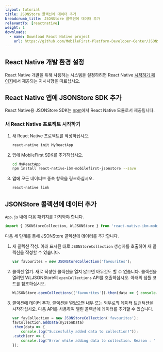 ```yaml
---
layout: tutorial
title: JSONStore 콜렉션에 데이터 추가
breadcrumb_title: JSONStore 콜렉션에 데이터 추가
relevantTo: [reactnative]
weight: 1
downloads:
  - name: Download React Native project
    url: https://github.com/MobileFirst-Platform-Developer-Center/JSONStoreReactNative
---
```

<!-- NLS_CHARSET=UTF-8 -->
##  React Native 개발 환경 설정
React Native 개발을 위해 사용하는 시스템을 설정하려면 React Native [시작하기 페이지](https://facebook.github.io/react-native/docs/getting-started.html)에서 제공되는 지시사항을 따르십시오.

##  React Native 앱에 JSONStore SDK 추가
React Native용 JSONStore SDK는 [npm](https://www.npmjs.com/package/react-native-mobilefirst-jsonstore)에서 React Native 모듈로서 제공됩니다.

### 새 React Native 프로젝트 시작하기
1. 새 React Native 프로젝트를 작성하십시오.
    ```bash
    react-native init MyReactApp
    ```

2. 앱에 MobileFirst SDK를 추가하십시오.
    ```bash
    cd MyReactApp
    npm install react-native-ibm-mobilefirst-jsonstore --save
    ```

3.  앱에 모든 네이티브 종속 항목을 링크하십시오.
    ```bash
    react-native link
    ```

## JSONStore 콜렉션에 데이터 추가

`App.js` 내에 다음 패키지를 가져와야 합니다.

```javascript
import { JSONStoreCollection, WLJSONStore } from 'react-native-ibm-mobilefirst-jsonstore';
```

다음 세 단계를 통해 JSONStore 콜렉션에 데이터를 추가합니다.

1. 새 콜렉션 작성. 아래 표시된 대로 `JSONStoreCollection` 생성자를 호출하여 새 콜렉션을 작성할 수 있습니다.
    ```javascript
    var favourites = new JSONStoreCollection('favourites');
    ```
2.  콜렉션 열기. 새로 작성한 콜렉션을 열지 않으면 아무것도 할 수 없습니다. 콜렉션을 열려면 WLJSONStore의 `openCollections` API를 호출하십시오. 아래의 샘플 코드를 참조하십시오.
    ```javascript
    WLJSONStore.openCollections(['favourites']).then(data => { console.log(data); }).catch(err =>{ console.log(err); });
    ```
3. 콜렉션에 데이터 추가. 콜렉션을 열었으면 내부 또는 외부로의 데이터 트랜잭션을 시작하십시오. 다음 API를 사용하여 열린 콜렉션에 데이터를 추가할 수 있습니다.
    ```javascript
    var favCollection = new JSONStoreCollection('favourites');
    favCollection.addData(myJsonData)
    .then(data => {
    	console.log("Succesfully added data to collection!"));
    .catch(err => {
    	console.log("Error while adding data to collection. Reason : " + err);
    });
    ```    
